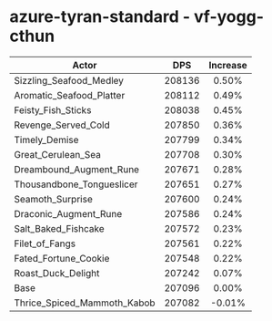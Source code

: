 # azure-tyran-standard - vf-yogg-cthun
| Actor | DPS | Increase |
|---|:---:|:---:|
|Sizzling_Seafood_Medley|208136|0.50%|
|Aromatic_Seafood_Platter|208112|0.49%|
|Feisty_Fish_Sticks|208038|0.45%|
|Revenge_Served_Cold|207850|0.36%|
|Timely_Demise|207799|0.34%|
|Great_Cerulean_Sea|207708|0.30%|
|Dreambound_Augment_Rune|207671|0.28%|
|Thousandbone_Tongueslicer|207651|0.27%|
|Seamoth_Surprise|207600|0.24%|
|Draconic_Augment_Rune|207586|0.24%|
|Salt_Baked_Fishcake|207572|0.23%|
|Filet_of_Fangs|207561|0.22%|
|Fated_Fortune_Cookie|207548|0.22%|
|Roast_Duck_Delight|207242|0.07%|
|Base|207096|0.00%|
|Thrice_Spiced_Mammoth_Kabob|207082|-0.01%|
